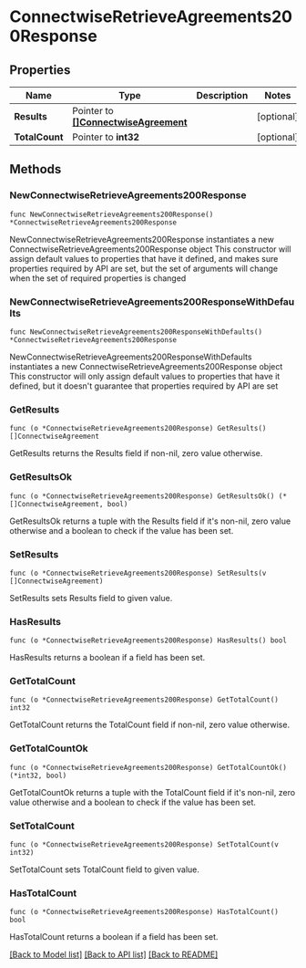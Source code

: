 # ConnectwiseRetrieveAgreements200Response

## Properties

Name | Type | Description | Notes
------------ | ------------- | ------------- | -------------
**Results** | Pointer to [**[]ConnectwiseAgreement**](ConnectwiseAgreement.md) |  | [optional] 
**TotalCount** | Pointer to **int32** |  | [optional] 

## Methods

### NewConnectwiseRetrieveAgreements200Response

`func NewConnectwiseRetrieveAgreements200Response() *ConnectwiseRetrieveAgreements200Response`

NewConnectwiseRetrieveAgreements200Response instantiates a new ConnectwiseRetrieveAgreements200Response object
This constructor will assign default values to properties that have it defined,
and makes sure properties required by API are set, but the set of arguments
will change when the set of required properties is changed

### NewConnectwiseRetrieveAgreements200ResponseWithDefaults

`func NewConnectwiseRetrieveAgreements200ResponseWithDefaults() *ConnectwiseRetrieveAgreements200Response`

NewConnectwiseRetrieveAgreements200ResponseWithDefaults instantiates a new ConnectwiseRetrieveAgreements200Response object
This constructor will only assign default values to properties that have it defined,
but it doesn't guarantee that properties required by API are set

### GetResults

`func (o *ConnectwiseRetrieveAgreements200Response) GetResults() []ConnectwiseAgreement`

GetResults returns the Results field if non-nil, zero value otherwise.

### GetResultsOk

`func (o *ConnectwiseRetrieveAgreements200Response) GetResultsOk() (*[]ConnectwiseAgreement, bool)`

GetResultsOk returns a tuple with the Results field if it's non-nil, zero value otherwise
and a boolean to check if the value has been set.

### SetResults

`func (o *ConnectwiseRetrieveAgreements200Response) SetResults(v []ConnectwiseAgreement)`

SetResults sets Results field to given value.

### HasResults

`func (o *ConnectwiseRetrieveAgreements200Response) HasResults() bool`

HasResults returns a boolean if a field has been set.

### GetTotalCount

`func (o *ConnectwiseRetrieveAgreements200Response) GetTotalCount() int32`

GetTotalCount returns the TotalCount field if non-nil, zero value otherwise.

### GetTotalCountOk

`func (o *ConnectwiseRetrieveAgreements200Response) GetTotalCountOk() (*int32, bool)`

GetTotalCountOk returns a tuple with the TotalCount field if it's non-nil, zero value otherwise
and a boolean to check if the value has been set.

### SetTotalCount

`func (o *ConnectwiseRetrieveAgreements200Response) SetTotalCount(v int32)`

SetTotalCount sets TotalCount field to given value.

### HasTotalCount

`func (o *ConnectwiseRetrieveAgreements200Response) HasTotalCount() bool`

HasTotalCount returns a boolean if a field has been set.


[[Back to Model list]](../README.md#documentation-for-models) [[Back to API list]](../README.md#documentation-for-api-endpoints) [[Back to README]](../README.md)


